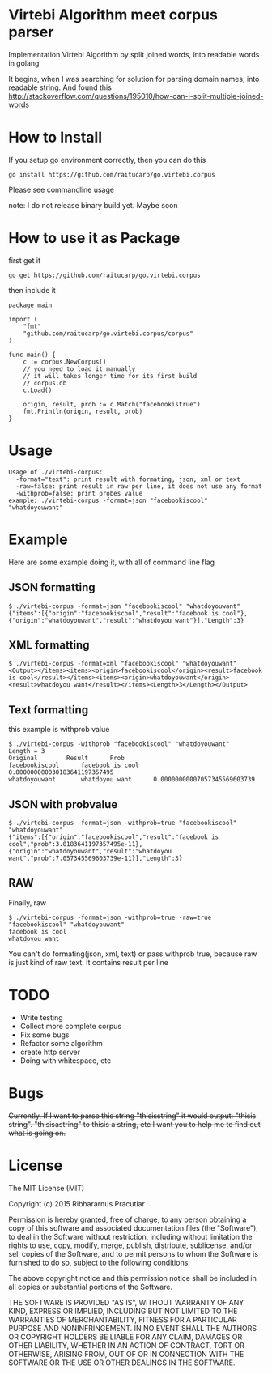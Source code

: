# Virtebi Algorithm meet corpus parser
Implementation Virtebi Algorithm by split joined words, into readable words in golang

It begins, when I was searching for solution for parsing domain names, into readable string. And found this
http://stackoverflow.com/questions/195010/how-can-i-split-multiple-joined-words

# How to Install
If you setup go environment correctly, then you can do this
```
go install https://github.com/raitucarp/go.virtebi.corpus 
```
Please see commandline usage

note: I do not release binary build yet. Maybe soon


# How to use it as Package
first get it
```
go get https://github.com/raitucarp/go.virtebi.corpus 
```
then include it
```
package main

import (
	"fmt"
	"github.com/raitucarp/go.virtebi.corpus/corpus"
)

func main() {
	c := corpus.NewCorpus()
	// you need to load it manually
	// it will takes longer time for its first build
	// corpus.db
	c.Load()

	origin, result, prob := c.Match("facebookistrue")
	fmt.Println(origin, result, prob)
}

```

# Usage
```
Usage of ./virtebi-corpus:
  -format="text": print result with formating, json, xml or text
  -raw=false: print result in raw per line, it does not use any format
  -withprob=false: print probes value
example: ./virtebi-corpus -format=json "facebookiscool" "whatdoyouwant"

```

# Example
Here are some example doing it, with all of command line flag

## JSON formatting
```
$ ./virtebi-corpus -format=json "facebookiscool" "whatdoyouwant"
{"items":[{"origin":"facebookiscool","result":"facebook is cool"},{"origin":"whatdoyouwant","result":"whatdoyou want"}],"Length":3}

```

## XML formatting
```
$ ./virtebi-corpus -format=xml "facebookiscool" "whatdoyouwant" 
<Output></items><items><origin>facebookiscool</origin><result>facebook is cool</result></items><items><origin>whatdoyouwant</origin><result>whatdoyou want</result></items><Length>3</Length></Output>

```

## Text formatting
this example is withprob value 
```
$ ./virtebi-corpus -withprob "facebookiscool" "whatdoyouwant"  
Length = 3
Original		Result		Prob
facebookiscool		facebook is cool		0.000000000030183641197357495
whatdoyouwant		whatdoyou want		0.00000000007057345569603739
```

## JSON with probvalue
```
$ ./virtebi-corpus -format=json -withprob=true "facebookiscool" "whatdoyouwant"  
{"items":[{"origin":"facebookiscool","result":"facebook is cool","prob":3.0183641197357495e-11},{"origin":"whatdoyouwant","result":"whatdoyou want","prob":7.057345569603739e-11}],"Length":3}

```

## RAW
Finally, raw
```
$ ./virtebi-corpus -format=json -withprob=true -raw=true "facebookiscool" "whatdoyouwant"
facebook is cool
whatdoyou want
```

You can't do formating(json, xml, text) or pass withprob true, because raw is just kind of raw text. It contains result per line

# TODO
- Write testing
- Collect more complete corpus
- Fix some bugs
- Refactor some algorithm
- create http server
- ~~Doing with whitespace, etc~~

# Bugs
~~Currently, If I want to parse this string "thisisstring" it would output: "thisis string".
"thisisastring" to thisis a string, etc
I want you to help me to find out what is going on.~~

# License
The MIT License (MIT)

Copyright (c) 2015 Ribhararnus Pracutiar

Permission is hereby granted, free of charge, to any person obtaining a copy
of this software and associated documentation files (the "Software"), to deal
in the Software without restriction, including without limitation the rights
to use, copy, modify, merge, publish, distribute, sublicense, and/or sell
copies of the Software, and to permit persons to whom the Software is
furnished to do so, subject to the following conditions:

The above copyright notice and this permission notice shall be included in all
copies or substantial portions of the Software.

THE SOFTWARE IS PROVIDED "AS IS", WITHOUT WARRANTY OF ANY KIND, EXPRESS OR
IMPLIED, INCLUDING BUT NOT LIMITED TO THE WARRANTIES OF MERCHANTABILITY,
FITNESS FOR A PARTICULAR PURPOSE AND NONINFRINGEMENT. IN NO EVENT SHALL THE
AUTHORS OR COPYRIGHT HOLDERS BE LIABLE FOR ANY CLAIM, DAMAGES OR OTHER
LIABILITY, WHETHER IN AN ACTION OF CONTRACT, TORT OR OTHERWISE, ARISING FROM,
OUT OF OR IN CONNECTION WITH THE SOFTWARE OR THE USE OR OTHER DEALINGS IN THE
SOFTWARE.
